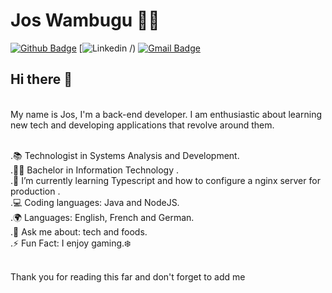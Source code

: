 # Jos Wambugu :man_technologist:

[![Github Badge](https://img.shields.io/badge/-Github-000?style=flat-square&logo=Github&logoColor=white&link=https://github.com/JulianaOnofrio)](https://github.com/wambugucoder)
[![Linkedin /)](https://www.linkedin.com/in/julianaonofrio/)
[![Gmail Badge](https://img.shields.io/badge/-Gmail-c14438?style=flat-square&logo=Gmail&logoColor=white&link=mailto:josphatwambugu77@gmail.com)](mailto:josphatwambugu77@gmail.com/)
<br/>
## Hi there 👋 

<br/>My name is Jos, I'm a back-end developer.
I am enthusiastic about learning new tech and developing applications that revolve around them.

<br/>.📚 Technologist in Systems Analysis and Development.
<br/>.👩‍🎓 Bachelor in Information Technology .
<br/>.🌱 I’m currently learning Typescript and how to configure a nginx server for production .
<br/>.💻 Coding languages: Java and NodeJS.
<br/>.🌍 Languages: English, French and German.
<br/>.💬 Ask me about: tech and foods.
<br/>.⚡ Fun Fact: I enjoy gaming.❄️ 

<br/>Thank you for reading this far and don't forget to add me

